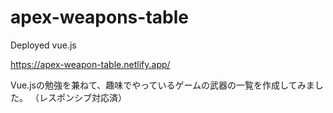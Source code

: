 # apex-weapons-table

Deployed vue.js

https://apex-weapon-table.netlify.app/

Vue.jsの勉強を兼ねて、趣味でやっているゲームの武器の一覧を作成してみました。
（レスポンシブ対応済）
